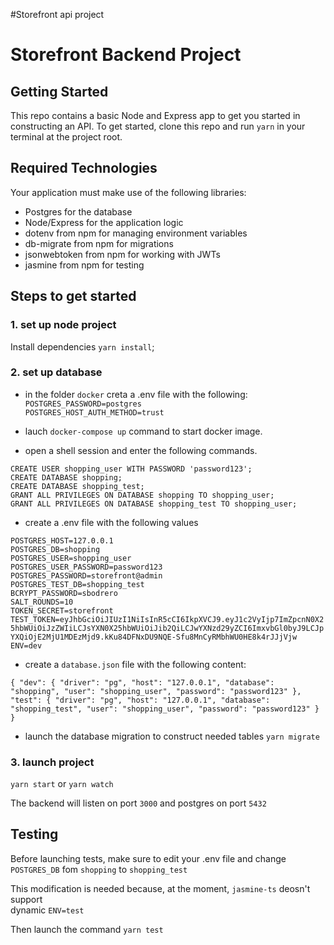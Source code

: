 #Storefront api project
# Storefront Backend Project

## Getting Started

This repo contains a basic Node and Express app to get you started in constructing an API. To get started, clone this repo and run `yarn` in your terminal at the project root.

## Required Technologies
Your application must make use of the following libraries:
- Postgres for the database
- Node/Express for the application logic
- dotenv from npm for managing environment variables
- db-migrate from npm for migrations
- jsonwebtoken from npm for working with JWTs
- jasmine from npm for testing

## Steps to get started

### 1. set up node project

Install dependencies `yarn install`;

### 2. set up database

- in the folder `docker` creta a .env file with the following:  
  `POSTGRES_PASSWORD=postgres`  
  `POSTGRES_HOST_AUTH_METHOD=trust` 
  

- lauch `docker-compose up` command to start docker image.
- open a shell session and enter the following commands.

`CREATE USER shopping_user WITH PASSWORD 'password123';`  
`CREATE DATABASE shopping;`  
`CREATE DATABASE shopping_test;`  
`GRANT ALL PRIVILEGES ON DATABASE shopping TO shopping_user;`  
`GRANT ALL PRIVILEGES ON DATABASE shopping_test TO shopping_user;`

- create a .env file with the following values

`POSTGRES_HOST=127.0.0.1`  
`POSTGRES_DB=shopping`  
`POSTGRES_USER=shopping_user`  
`POSTGRES_USER_PASSWORD=password123`  
`POSTGRES_PASSWORD=storefront@admin`  
`POSTGRES_TEST_DB=shopping_test`  
`BCRYPT_PASSWORD=sbodrero`    
`SALT_ROUNDS=10`  
`TOKEN_SECRET=storefront` 
`TEST_TOKEN=eyJhbGciOiJIUzI1NiIsInR5cCI6IkpXVCJ9.eyJ1c2VyIjp7ImZpcnN0X25hbWUiOiJzZWIiLCJsYXN0X25hbWUiOiJib2QiLCJwYXNzd29yZCI6ImxvbGl0byJ9LCJpYXQiOjE2MjU1MDEzMjd9.kKu84DFNxDU9NQE-Sfu8MnCyRMbhWU0HE8k4rJJjVjw`  
`ENV=dev`

- create a `database.json` file with the following content:

`{
"dev": {
"driver": "pg",
"host": "127.0.0.1",
"database": "shopping",
"user": "shopping_user",
"password": "password123"
},
"test": {
"driver": "pg",
"host": "127.0.0.1",
"database": "shopping_test",
"user": "shopping_user",
"password": "password123"
}
}`

- launch the database migration to construct needed tables `yarn migrate`


### 3. launch project

`yarn start` or `yarn watch`

The backend will listen on port `3000` and postgres on port `5432`

## Testing

Before launching tests, make sure to edit your .env file and change  
`POSTGRES_DB` fom `shopping` to `shopping_test` 

This modification is needed because, at the moment, `jasmine-ts` deosn't support  
dynamic `ENV=test` 

Then launch the command `yarn test`

